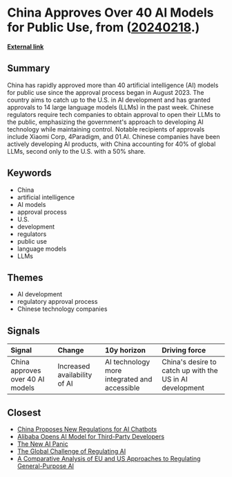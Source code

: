 # __China Approves Over 40 AI Models for Public Use__, from ([20240218](https://kghosh.substack.com/p/20240218).)

__[External link](https://www.oodaloop.com/briefs/2024/01/29/china-approves-over-40-ai-models-for-public-use-in-past-six-months/)__



## Summary

China has rapidly approved more than 40 artificial intelligence (AI) models for public use since the approval process began in August 2023. The country aims to catch up to the U.S. in AI development and has granted approvals to 14 large language models (LLMs) in the past week. Chinese regulators require tech companies to obtain approval to open their LLMs to the public, emphasizing the government's approach to developing AI technology while maintaining control. Notable recipients of approvals include Xiaomi Corp, 4Paradigm, and 01.AI. Chinese companies have been actively developing AI products, with China accounting for 40% of global LLMs, second only to the U.S. with a 50% share.

## Keywords

* China
* artificial intelligence
* AI models
* approval process
* U.S.
* development
* regulators
* public use
* language models
* LLMs

## Themes

* AI development
* regulatory approval process
* Chinese technology companies

## Signals

| Signal                           | Change                       | 10y horizon                                  | Driving force                                            |
|:---------------------------------|:-----------------------------|:---------------------------------------------|:---------------------------------------------------------|
| China approves over 40 AI models | Increased availability of AI | AI technology more integrated and accessible | China's desire to catch up with the US in AI development |

## Closest

* [China Proposes New Regulations for AI Chatbots](b6dc0996967d1b60cd671a3f6a787e9b)
* [Alibaba Opens AI Model for Third-Party Developers](705bb257b4c899939cc0c550f0b9d2fa)
* [The New AI Panic](3c87907a359edc6a80187a597d0c3074)
* [The Global Challenge of Regulating AI](c3301a7146d6814214205c4b43376f17)
* [A Comparative Analysis of EU and US Approaches to Regulating General-Purpose AI](92c576db749f12173f65323567670895)